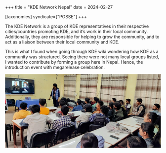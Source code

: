 +++
title = "KDE Network Nepal"
date = 2024-02-27

[taxonomies]
syndicate=["POSSE"]
+++

The KDE Network is a group of KDE representatives in their respective cities/countries promoting KDE, and it’s work in their local community. Additionally, they are responsible for helping to grow the community, and to act as a liaison between their local community and KDE.

This is what I found when going through KDE wiki wondering how KDE as a community was structured. Seeing there were not many local groups listed, I wanted to contribute by forming a group here in Nepal. Hence, the introduction event with megarelease celebration.

![KDE Network](/images/posse/kde_network.png)

